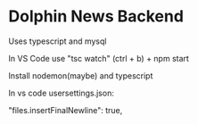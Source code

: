 # Dolphin News Backend

Uses typescript and mysql

In VS Code use "tsc watch" (ctrl + b) + npm start

Install nodemon(maybe) and typescript 


In vs code usersettings.json:

"files.insertFinalNewline": true,
